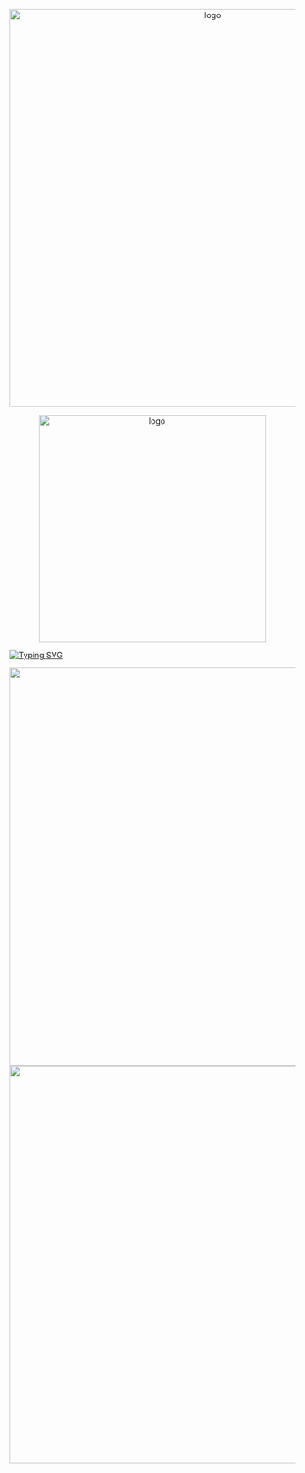 <p align="center">
 <img src="https://files.catbox.moe/q21mcl.gif" alt="logo"  width="700" height="auto" />
 
<p align="center">
 <img src="https://files.catbox.moe/qugggn.jpeg" alt="logo"  width="400" height="auto" />
 
[![Typing SVG](https://readme-typing-svg.demolab.com?font=Fira+Code&pause=1000&color=00000073&center=true&vCenter=true&width=435&lines=Thanks+isagi%2C+I'm+the+world's+best.+)](https://git.io/typing-svg)

<img align="right" width="700" height="auto" src="https://litter.catbox.moe/e3ytc63ypj5uzetf.png">

<img align="left" width="700" height="auto" src="https://litter.catbox.moe/nnsku5x6akaufypy.png">

